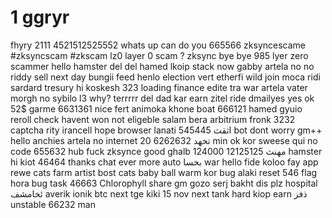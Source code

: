 # 1 ggryr
fhyry
2111
4521512525552
whats up
can do you
665566
zksyncescame
#zksyncscam
#zkscam
lz0
layer 0 scam ?
zksync bye bye
985
lyer zero scammer
hello
hamster
del del
hamed
lkoip
stack now
gabby
artela
no no
riddy
sell
next day
bungii
feed
henlo
election
vert
etherfi
wild
join
moca
ridi
sardard
tresury
hi koskesh
323
loading
finance
edite
tra
war
artela
vater
morgh
no sybilo
l3 why?
terrrrr
del dad
kar
earn
zitel ride
dmailyes 
yes ok
52$
garme
6631361
nice
fert
animoka
khone boat
666121
hamed
gyuio
reroll
check
havent won
not eligeble
salam
bera
arbitrium
fronk
3232
captcha
rity
irancell
hope
browser
lanati
اثقث
545445
bot
dont worry
gm++
hello
anchies
artela
no internet
تخهد
6262632
20 min
ok
kor
sweese
qui
no code
655632
hub
fuck zksynce
good
ghalb
124000
مهنث
12125125
hamster
hi
kiot
46464
thanks
chat
ever
more
auto
بخسا
war
hello
fide
koloo
fay
app
rewe
cats
farm
artist
bost
cats
baby
ball
warm
kor
bug
alaki
reset
546
flag
hora
bug
task
46663
Chlorophyll
share
gm
gozo
serj
bakht
dis
plz
hospital
ئخامشف
averik
ionik
btc
next
tge
kiki
15 nov
next
tank
hard
kiop
earn
ذفز
unstable
66232
man
